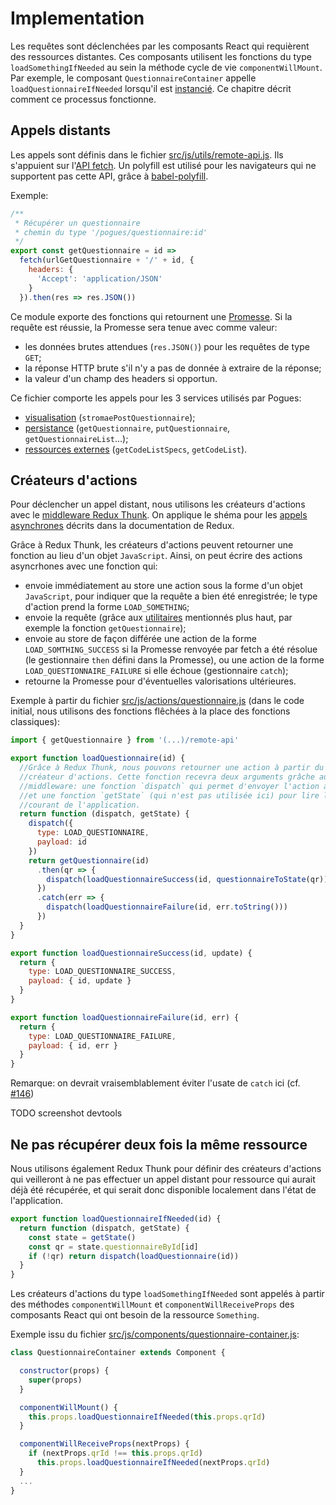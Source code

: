 # Implementation

Les requêtes sont déclenchées par les composants React qui requièrent des ressources distantes. Ces composants utilisent les fonctions du type `loadSomethingIfNeeded` au sein la méthode cycle de vie `componentWillMount`. Par exemple, le composant `QuestionnaireContainer` appelle `loadQuestionnaireIfNeeded` lorsqu'il est [instancié](https://github.com/InseeFr/Pogues/blob/465665aaf56e835f7b5ae13dff899531d44ed4bd/src/js/components/questionnaire-container.js#L38). Ce chapitre décrit comment ce processus fonctionne.

## Appels distants

Les appels sont définis dans le fichier [src/js/utils/remote-api.js](https://github.com/InseeFr/Pogues/blob/master/src/js/utils/remote-api.js). Ils s'appuient sur l'[API fetch](https://developer.mozilla.org/en-US/docs/Web/API/Fetch_API). Un polyfill est utilisé pour les navigateurs qui ne supportent pas cette API, grâce à [babel-polyfill](https://github.com/InseeFr/Pogues/blob/d28a7f67894479807f6b3d1c45b1b24883a556c4/src/js/main.js#L11).

Exemple:
```javascript
/**
 * Récupérer un questionnaire
 * chemin du type '/pogues/questionnaire:id'
 */
export const getQuestionnaire = id =>
  fetch(urlGetQuestionnaire + '/' + id, {
    headers: {
      'Accept': 'application/JSON'
    }
  }).then(res => res.JSON())
```

Ce module exporte des fonctions qui retournent une [Promesse](https://developer.mozilla.org/en-US/docs/Web/JavaScript/Reference/Global_Objects/Promise). Si la requête est réussie, la Promesse sera tenue avec comme valeur:
- les données brutes attendues (`res.JSON()`) pour les requêtes de type `GET`;
- la réponse HTTP brute s'il n'y a pas de donnée à extraire de la réponse;
- la valeur d'un champ des headers si opportun.

Ce fichier comporte les appels pour les 3 services utilisés par Pogues:
- [visualisation](./visualization.md) (`stromaePostQuestionnaire`);
- [persistance](./persistence.md) (`getQuestionnaire`, `putQuestionnaire`, `getQuestionnaireList`...);
- [ressources externes](./repository.md) (`getCodeListSpecs`,  `getCodeList`).

## Créateurs d'actions

Pour déclencher un appel distant, nous utilisons les créateurs d'actions avec le [middleware Redux Thunk](https://github.com/gaearon/redux-thunk). On applique le shéma pour les [appels asynchrones](http://redux.js.org/docs/advanced/AsyncActions.html#async-action-creators) décrits dans la documentation de Redux.

Grâce à Redux Thunk, les créateurs d'actions peuvent retourner une fonction au lieu d'un objet `JavaScript`. Ainsi, on peut écrire des actions asyncrhones avec une fonction qui:
- envoie immédiatement au store une action sous la forme d'un objet `JavaScript`, pour indiquer que la requête a bien été enregistrée; le type d'action prend la forme `LOAD_SOMETHING`;
- envoie la requête (grâce aux [utilitaires](https://github.com/InseeFr/Pogues/blob/master/src/js/utils/remote-api.js) mentionnés plus haut, par exemple la fonction `getQuestionnaire`);
- envoie au store de façon différée une action de la forme `LOAD_SOMTHING_SUCCESS` si la Promesse renvoyée par fetch a été résolue (le gestionnaire `then` défini dans la Promesse), ou une action de la forme `LOAD_QUESTIONNAIRE_FAILURE` si elle échoue (gestionnaire `catch`);
- retourne la Promesse pour d'éventuelles valorisations ultérieures.

Exemple à partir du fichier [src/js/actions/questionnaire.js](https://github.com/InseeFr/Pogues/blob/master/src/js/actions/questionnaire.js) (dans le code initial, nous utilisons des fonctions flêchées à la place des fonctions classiques):
```javascript
import { getQuestionnaire } from '(...)/remote-api'

export function loadQuestionnaire(id) {
  //Grâce à Redux Thunk, nous pouvons retourner une action à partir du
  //créateur d'actions. Cette fonction recevra deux arguments grâche au
  //middleware: une fonction `dispatch` qui permet d'envoyer l'action au store,
  //et une fonction `getState` (qui n'est pas utilisée ici) pour lire l'état
  //courant de l'application.
  return function (dispatch, getState) {
    dispatch({
      type: LOAD_QUESTIONNAIRE,
      payload: id
    })
    return getQuestionnaire(id)
      .then(qr => {
        dispatch(loadQuestionnaireSuccess(id, questionnaireToState(qr)))
      })
      .catch(err => {
        dispatch(loadQuestionnaireFailure(id, err.toString()))
      })
  }
}

export function loadQuestionnaireSuccess(id, update) {
  return {
    type: LOAD_QUESTIONNAIRE_SUCCESS,
    payload: { id, update }
  }
}

export function loadQuestionnaireFailure(id, err) {
  return {
    type: LOAD_QUESTIONNAIRE_FAILURE,
    payload: { id, err }
  }
}  
```

Remarque: on devrait vraisemblablement éviter l'usate de `catch` ici (cf. [#146](https://github.com/InseeFr/Pogues/issues/146))

TODO screenshot devtools


## Ne pas récupérer deux fois la même ressource

Nous utilisons également Redux Thunk pour définir des créateurs d'actions qui veilleront à ne pas effectuer un appel distant pour ressource qui aurait déjà été récupérée, et qui serait donc disponible localement dans l'état de l'application.

```javascript
export function loadQuestionnaireIfNeeded(id) {
  return function (dispatch, getState) {
    const state = getState()
    const qr = state.questionnaireById[id]
    if (!qr) return dispatch(loadQuestionnaire(id))
  }
} 
```

Les créateurs d'actions du type `loadSomethingIfNeeded` sont appelés à partir des méthodes `componentWillMount` et `componentWillReceiveProps` des composants React qui ont besoin de la ressource `Something`.

Exemple issu du fichier [src/js/components/questionnaire-container.js](https://github.com/InseeFr/Pogues/blob/master/src/js/components/questionnaire-container.js):

```javascript
class QuestionnaireContainer extends Component {

  constructor(props) {
    super(props)
  }

  componentWillMount() {
    this.props.loadQuestionnaireIfNeeded(this.props.qrId)
  }

  componentWillReceiveProps(nextProps) {
    if (nextProps.qrId !== this.props.qrId)
      this.props.loadQuestionnaireIfNeeded(nextProps.qrId)
  }
  ...
}
```